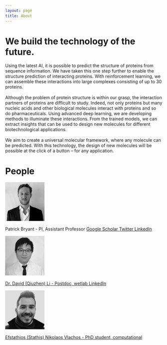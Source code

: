 ```yaml
---
layout: page
title: About
---
```

# We build the technology of the future.

Using the latest AI, it is possible to predict the structure of proteins from sequence information. We have taken this one step further to enable the structure prediction of interacting proteins. With reinforcement learning, we can assemble these interactions into large complexes consisting of up to 30 proteins.
\
\
Although the problem of protein structure is within our grasp, the interaction partners of proteins are difficult to study. Indeed, not only proteins but many nucleic acids and other biological molecules interact with proteins and so do pharmaceuticals. Using advanced deep learning, we are developing methods to illuminate these interactions. From the trained models, we can extract insights that can be used to design new molecules for different biotechnological applications.
\
\
We aim to create a universal molecular framework, where any molecule can be predicted. With this technology, the design of new molecules will be possible at the click of a button – for any application.

# People

<img src="./assets/patrick_portrait.jpeg" width="25%" height="25%"  />

Patrick Bryant - PI, Assistant Professor
<a href="https://scholar.google.com/citations?user=KPlaFQQAAAAJ&hl=sv&oi=ao"> Google Scholar
<a href="https://twitter.com/Patrick18287926"> Twitter
<a href="https://www.linkedin.com/in/patrick-bryant-phd/"> LinkedIn




<img src="./assets/david_portrait.jpeg" width="25%" height="25%"  />

Dr. David (Qiuzhen) Li - Postdoc, wetlab
<a href="https://www.linkedin.com/in/qiuzhen-li-0bb250174/"> LinkedIn


<img src="./assets/ENV_portrait.jpeg" width="25%" height="25%"  />

Efstathios (Stathis) Nikolaos Vlachos - PhD student, computational
